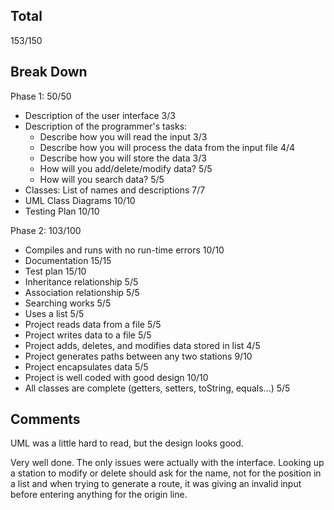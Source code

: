 ## Total

153/150

## Break Down

Phase 1: 50/50

- Description of the user interface 3/3
- Description of the programmer's tasks:
  - Describe how you will read the input 3/3
  - Describe how you will process the data from the input file 4/4
  - Describe how you will store the data 3/3
  - How will you add/delete/modify data? 5/5
  - How will you search data? 5/5
- Classes: List of names and descriptions 7/7
- UML Class Diagrams 10/10
- Testing Plan 10/10

Phase 2: 103/100

- Compiles and runs with no run-time errors 10/10
- Documentation 15/15
- Test plan 15/10
- Inheritance relationship 5/5
- Association relationship 5/5
- Searching works 5/5
- Uses a list 5/5
- Project reads data from a file 5/5
- Project writes data to a file 5/5
- Project adds, deletes, and modifies data stored in list 4/5
- Project generates paths between any two stations 9/10
- Project encapsulates data 5/5
- Project is well coded with good design 10/10
- All classes are complete (getters, setters, toString, equals...) 5/5

## Comments

UML was a little hard to read, but the design looks good.

Very well done. The only issues were actually with the interface. Looking up a station to modify or delete should ask for the name, not for the position in a list and when trying to generate a route, it was giving an invalid input before entering anything for the origin line.
